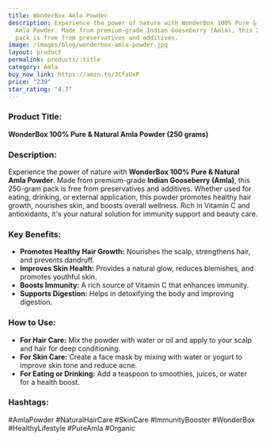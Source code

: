 ```yaml
---
title: WonderBox Amla Powder
description: Experience the power of nature with WonderBox 100% Pure & Natural
  Amla Powder. Made from premium-grade Indian Gooseberry (Amla), this 250-gram
  pack is free from preservatives and additives.
image: /images/blog/wonderbox-amla-powder.jpg
layout: product
permalink: products/:title
category: Amla
buy_now_link: https://amzn.to/3CfaUxP
price: "239"
star_rating: "4.7"
---
```

### Product Title:
**WonderBox 100% Pure & Natural Amla Powder (250 grams)**

### Description:
Experience the power of nature with **WonderBox 100% Pure & Natural Amla Powder**. Made from premium-grade **Indian Gooseberry (Amla)**, this 250-gram pack is free from preservatives and additives. Whether used for eating, drinking, or external application, this powder promotes healthy hair growth, nourishes skin, and boosts overall wellness. Rich in Vitamin C and antioxidants, it's your natural solution for immunity support and beauty care.

### Key Benefits:
- **Promotes Healthy Hair Growth:** Nourishes the scalp, strengthens hair, and prevents dandruff.
- **Improves Skin Health:** Provides a natural glow, reduces blemishes, and promotes youthful skin.
- **Boosts Immunity:** A rich source of Vitamin C that enhances immunity.
- **Supports Digestion:** Helps in detoxifying the body and improving digestion.

### How to Use:
- **For Hair Care:** Mix the powder with water or oil and apply to your scalp and hair for deep conditioning.
- **For Skin Care:** Create a face mask by mixing with water or yogurt to improve skin tone and reduce acne.
- **For Eating or Drinking:** Add a teaspoon to smoothies, juices, or water for a health boost.

### Hashtags:
#AmlaPowder #NaturalHairCare #SkinCare #ImmunityBooster #WonderBox #HealthyLifestyle #PureAmla #Organic
